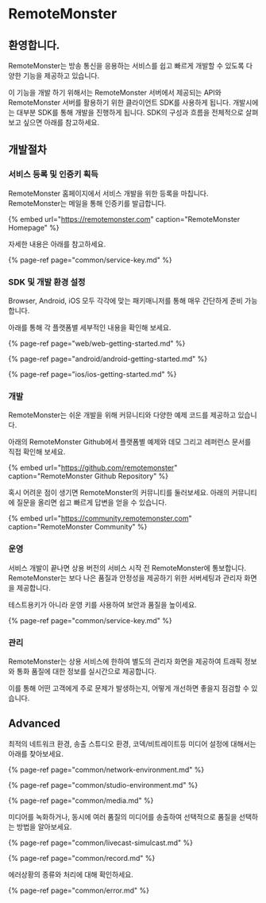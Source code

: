 # RemoteMonster

## **환영합니다.**

RemoteMonster는 방송 통신을 응용하는 서비스를 쉽고 빠르게 개발할 수 있도록 다양한 기능을 제공하고 있습니다.

이 기능을 개발 하기 위해서는 RemoteMonster 서버에서 제공되는 API와 RemoteMonster 서버를 활용하기 위한 클라이언트 SDK를 사용하게 됩니다. 개발시에는 대부분 SDK를 통해 개발을 진행하게 됩니다. SDK의 구성과 흐름을 전체적으로 살펴보고 싶으면 아래를 참고하세요.

## 개발절차

### 서비스 등록 및 인증키 획득

RemoteMonster 홈페이지에서 서비스 개발을 위한 등록을 마칩니다. RemoteMonster는 메일을 통해 인증키를 발급합니다.

{% embed url="https://remotemonster.com" caption="RemoteMonster Homepage" %}

자세한 내용은 아래를 참고하세요.

{% page-ref page="common/service-key.md" %}

### SDK 및 개발 환경 설정

Browser, Android, iOS 모두 각각에 맞는 패키매니저를 통해 매우 간단하게 준비 가능합니다.

아래를 통해 각 플랫폼별 세부적인 내용을 확인해 보세요.

{% page-ref page="web/web-getting-started.md" %}

{% page-ref page="android/android-getting-started.md" %}

{% page-ref page="ios/ios-getting-started.md" %}

### 개발

RemoteMonster는 쉬운 개발을 위해 커뮤니티와 다양한 예제 코드를 제공하고 있습니다.

아래의 RemoteMonster Github에서 플랫폼별 예제와 데모 그리고 레퍼런스 문서를 직접 확인해 보세요.

{% embed url="https://github.com/remotemonster" caption="RemoteMonster Github Repository" %}

혹시 어려운 점이 생기면 RemoteMonster의 커뮤니티를 둘러보세요. 아래의 커뮤니티에 질문을 올리면 쉽고 빠르게 답변을 얻을 수 있습니다.

{% embed url="https://community.remotemonster.com" caption="RemoteMonster Community" %}

### 운영

서비스 개발이 끝나면 상용 버전의 서비스 시작 전 RemoteMonster에 통보합니다. RemoteMonster는 보다 나은 품질과 안정성을 제공하기 위한 서버세팅과 관리자 화면을 제공합니다.

테스트용키가 아니라 운영 키를 사용하여 보안과 품질을 높이세요.

{% page-ref page="common/service-key.md" %}

### 관리

RemoteMonster는 상용 서비스에 한하여 별도의 관리자 화면을 제공하여 트래픽 정보와 통화 품질에 대한 정보를 실시간으로 제공합니다.

이를 통해 어떤 고객에게 주로 문제가 발생하는지, 어떻게 개선하면 좋을지 점검할 수 있습니다.

## Advanced

최적의 네트워크 환경, 송출 스튜디오 환경, 코덱/비트레이트등 미디어 설정에 대해서는 아래를 찾아보세요.

{% page-ref page="common/network-environment.md" %}

{% page-ref page="common/studio-environment.md" %}

{% page-ref page="common/media.md" %}

미디어를 녹화하거나, 동시에 여러 품질의 미디어를 송출하여 선택적으로 품질을 선택하는 방법을 알아보세요.

{% page-ref page="common/livecast-simulcast.md" %}

{% page-ref page="common/record.md" %}

에러상황의 종류와 처리에 대해 확인하세요.

{% page-ref page="common/error.md" %}

